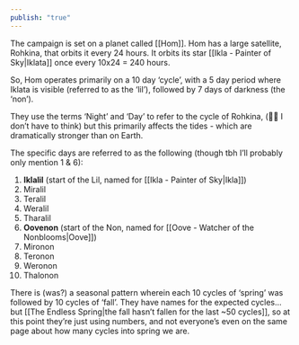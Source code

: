 ```yaml
---
publish: "true"
---
```

The campaign is set on a planet called [[Hom]]. 
Hom has a large satellite, Rohkina, that orbits it every 24 hours. 
It orbits its star [[Ikla - Painter of Sky|Iklata]] once every 10x24 = 240 hours.

So, Hom operates primarily on a 10 day ‘cycle’, with a 5 day period where Iklata is visible (referred to as the ‘lil’), followed by 7 days of darkness (the ‘non’).

They use the terms ‘Night’ and ‘Day’ to refer to the cycle of Rohkina, (😮‍💨 I don’t have to think) but this primarily affects the tides - which are dramatically stronger than on Earth.

The specific days are referred to as the following (though tbh I’ll probably only mention 1 & 6):

1. **Iklalil** (start of the Lil, named for [[Ikla - Painter of Sky|Ikla]])
2. Miralil
3. Teralil 
4. Weralil  
5. Tharalil 
6. **Oovenon** (start of the Non, named for [[Oove - Watcher of the Nonblooms|Oove]])
7. Mironon 
8. Teronon
9. Weronon
10. Thalonon

There is (was?) a seasonal pattern wherein each 10 cycles of ‘spring’ was followed by 10 cycles of ‘fall’. They have names for the expected cycles… but [[The Endless Spring|the fall hasn’t fallen for the last ~50 cycles]], so at this point they’re just using numbers, and not everyone’s even on the same page about how many cycles into spring we are.


